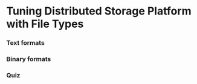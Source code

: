 # Tuning Distributed Storage Platform with File Types

### Text formats

### Binary formats

### Quiz